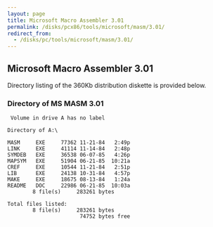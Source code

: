 ```yaml
---
layout: page
title: Microsoft Macro Assembler 3.01
permalink: /disks/pcx86/tools/microsoft/masm/3.01/
redirect_from:
  - /disks/pc/tools/microsoft/masm/3.01/
---
```


Microsoft Macro Assembler 3.01
---

Directory listing of the 360Kb distribution diskette is provided below.

### Directory of MS MASM 3.01

	 Volume in drive A has no label

	Directory of A:\

	MASM     EXE     77362 11-21-84   2:49p
	LINK     EXE     41114 11-14-84   2:48p
	SYMDEB   EXE     36538 06-07-85   4:26p
	MAPSYM   EXE     51904 06-21-85  10:21a
	CREF     EXE     10544 11-21-84   2:51p
	LIB      EXE     24138 10-31-84   4:57p
	MAKE     EXE     18675 08-13-84   1:24a
	README   DOC     22986 06-21-85  10:03a
	        8 file(s)     283261 bytes

	Total files listed:
	        8 file(s)     283261 bytes
	                       74752 bytes free
